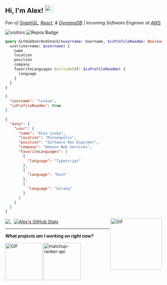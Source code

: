 ## Hi, I'm Alex! <img src="https://emojis.slackmojis.com/emojis/images/1570211625/6611/wave-animated.gif?1570211625" width="25px">

<p>
  <em>
    Fan of <a href="https://graphql.org/">GraphQL</a>, <a href="https://reactjs.org/">React</a>, & <a href="https://aws.amazon.com/dynamodb/">DynamoDB</a> | Incoming Software Engineer at <a href="https://aws.amazon.com/"> AWS</a> 
  </em>
</p>

![visitors](https://visitor-badge.glitch.me/badge?page_id=leskaa.leskaa)
![Repos Badge](https://badges.pufler.dev/repos/leskaa)

```graphql
query GitHubUserAndStack($username: Username, $isProfileReadme: Boolean!) {
  user(username: $username) {
    name
    location
    position
    company
    favoriteLanguages @include(if: $isProfileReadme) {
      language
    }
  }
}
```

```json
{
  "username": "leskaa",
  "isProfileReadme": true
}
```

```json
{
  "data": {
    "user": {
      "name": "Alex Leska",
      "location": "Minneapolis",
      "position": "Software Dev Engineer",
      "company": "Amazon Web Services",
      "favoriteLanguages": [
        {
          "language": "Typescript"
        },
        {
          "language": "Rust"
        },
        {
          "language": "Golang"
        }
      ]
    }
  }
}
```

<img align="right"  alt="GIF" src="https://media3.giphy.com/media/mCmc21BKYUuC2A6p8H/giphy.gif" height="165px" />
<a href="https://github.com/leskaa/leskaa">
  <img align="center" src="https://github-readme-stats.vercel.app/api/top-langs/?username=leskaa&layout=compact&theme=tokyonight&hide=HTML,CSS,Processing,SCSS&langs_count=10" />
</a>
&nbsp;
<a href="https://github.com/leskaa/leskaa">
  <img align="center" src="https://github-readme-stats.vercel.app/api?username=leskaa&show_icons=false&theme=tokyonight&count_private=true&hide=stars&show_icons=true&line_height=24&hide_rank=true" alt="Alex's GitHub Stats" />
</a>

---

<p>
  <em><b>
    What projects am I working on right now?
  </em></b>
</p>
<img align="left"  alt="GIF" src="https://media3.giphy.com/media/jsI8nBXJl6s7r7iuJ5/giphy.gif" height="120px" />
<a href="https://github.com/leskaa/matchup-ranker-api">
  <img align="center" src="https://github-readme-stats.vercel.app/api/pin/?username=leskaa&repo=matchup-ranker-api&theme=tokyonight" alt="matchup-ranker-api" height="120px" />
</a>

<!--
**leskaa/leskaa** is a ✨ _special_ ✨ repository because its `README.md` (this file) appears on your GitHub profile.

Here are some ideas to get you started:

- 🔭 I’m currently working on ...
- 🌱 I’m currently learning ...
- 👯 I’m looking to collaborate on ...
- 🤔 I’m looking for help with ...
- 💬 Ask me about ...
- 📫 How to reach me: ...
- 😄 Pronouns: ...
- ⚡ Fun fact: ...
-->

